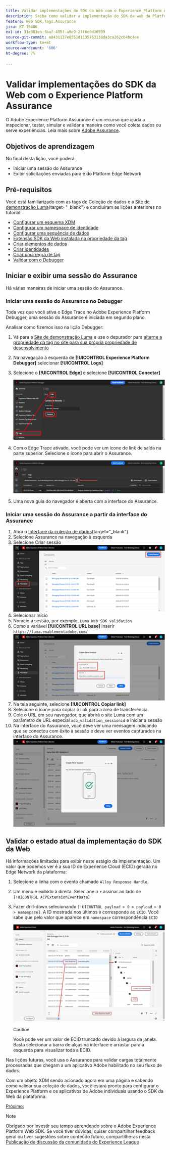 ```yaml
---
title: Validar implementações do SDK da Web com o Experience Platform Assurance
description: Saiba como validar a implementação do SDK da web da Platform com o Adobe Experience Platform Assurance. Esta lição é parte do tutorial Implementar a Adobe Experience Cloud com o SDK da web.
feature: Web SDK,Tags,Assurance
jira: KT-15406
exl-id: 31e381ea-fbaf-495f-a6e9-2ff6c0d36939
source-git-commit: a8431137e0551d1135763138da3ca262cb4bc4ee
workflow-type: tm+mt
source-wordcount: '606'
ht-degree: 7%

---
```


# Validar implementações do SDK da Web com o Experience Platform Assurance

O Adobe Experience Platform Assurance é um recurso que ajuda a inspecionar, testar, simular e validar a maneira como você coleta dados ou serve experiências. Leia mais sobre [Adobe Assurance](https://experienceleague.adobe.com/en/docs/experience-platform/assurance/home).


## Objetivos de aprendizagem

No final desta lição, você poderá:

* Iniciar uma sessão do Assurance
* Exibir solicitações enviadas para e do Platform Edge Network

## Pré-requisitos

Você está familiarizado com as tags de Coleção de dados e a [Site de demonstração Luma](https://luma.enablementadobe.com/content/luma/us/en.html){target="_blank"} e concluíram as lições anteriores no tutorial:

* [Configurar um esquema XDM](configure-schemas.md)
* [Configurar um namespace de identidade](configure-identities.md)
* [Configurar uma sequência de dados](configure-datastream.md)
* [Extensão SDK da Web instalada na propriedade da tag](install-web-sdk.md)
* [Criar elementos de dados](create-data-elements.md)
* [Criar identidades](create-identities.md)
* [Criar uma regra de tag](create-tag-rule.md)
* [Validar com o Debugger](validate-with-debugger.md)


## Iniciar e exibir uma sessão do Assurance

Há várias maneiras de iniciar uma sessão do Assurance.

### Iniciar uma sessão do Assurance no Debugger

Toda vez que você ativa o Edge Trace no Adobe Experience Platform Debugger, uma sessão do Assurance é iniciada em segundo plano.

Analisar como fizemos isso na lição Debugger:

1. Vá para a [Site de demonstração Luma](https://luma.enablementadobe.com/content/luma/us/en.html) e use o depurador para [alterne a propriedade da tag no site para sua própria propriedade de desenvolvimento](validate-with-debugger.md#use-the-experience-platform-debugger-to-map-to-your-tags-property)
1. Na navegação à esquerda de **[!UICONTROL Experience Platform Debugger]** selecionar **[!UICONTROL Logs]**
1. Selecione o **[!UICONTROL Edge]** e selecione **[!UICONTROL Conectar]**

   ![Connect Edge Trace](assets/analytics-debugger-edgeTrace.png)
1. Com o Edge Trace ativado, você pode ver um ícone de link de saída na parte superior. Selecione o ícone para abrir o Assurance.

   ![Iniciar sessão do Assurance](assets/validate-debugger-start-assurnance.png)

1. Uma nova guia do navegador é aberta com a interface do Assurance.

### Iniciar uma sessão do Assurance a partir da interface do Assurance

1. Abra o [Interface da coleção de dados](https://experience.adobe.com/#/data-collection/home){target="_blank"}
1. Selecione Assurance na navegação à esquerda
1. Selecione Criar sessão
   ![Criar uma sessão do Assurance](assets/assurance-create-session.png)
1. Selecionar Início
1. Nomeie a sessão, por exemplo, `Luma Web SDK validation`
1. Como a variável **[!UICONTROL URL base]** inserir `https://luma.enablementadobe.com/`
   ![Nomear a sessão de garantia](assets/assurance-name-session.png)
1. Na tela seguinte, selecione **[!UICONTROL Copiar link]**
1. Selecione o ícone para copiar o link para a área de transferência
1. Cole o URL em seu navegador, que abrirá o site Luma com um parâmetro de URL especial `adb_validation_sessionid` e iniciar a sessão
1. Na interface do Assurance, você deve ver uma mensagem indicando que se conectou com êxito à sessão e deve ver eventos capturados na interface do Assurance.
   ![A sessão de garantia conectou-se](assets/assurance-success.png)

## Validar o estado atual da implementação do SDK da Web

Há informações limitadas para exibir neste estágio da implementação. Um valor que podemos ver é a sua ID de Experience Cloud (ECID) gerada no Edge Network da plataforma:

1. Selecione a linha com o evento chamado `Alloy Response Handle`.
1. Um menu é exibido à direita. Selecione o `+` assinar ao lado de `[!UICONTROL ACPExtensionEventData]`
1. Fazer drill-down selecionando `[!UICONTROL payload > 0 > payload > 0 > namespace]`. A ID mostrada nos últimos `0` corresponde ao `ECID`. Você sabe que pelo valor que aparece em `namespace` correspondência `ECID`

   ![Garantia para validar a ECID](assets/validate-assurance-ecid.png)

   >[!CAUTION]
   >
   >Você pode ver um valor de ECID truncado devido à largura da janela. Basta selecionar a barra de alças na interface e arrastar para a esquerda para visualizar toda a ECID.

Nas lições futuras, você usa o Assurance para validar cargas totalmente processadas que chegam a um aplicativo Adobe habilitado no seu fluxo de dados.

Com um objeto XDM sendo acionado agora em uma página e sabendo como validar sua coleção de dados, você estará pronto para configurar o Experience Platform e os aplicativos de Adobe individuais usando o SDK da Web da plataforma.

[Próximo: ](setup-experience-platform.md)

>[!NOTE]
>
>Obrigado por investir seu tempo aprendendo sobre o Adobe Experience Platform Web SDK. Se você tiver dúvidas, quiser compartilhar feedback geral ou tiver sugestões sobre conteúdo futuro, compartilhe-as nesta [Publicação de discussão da comunidade do Experience League](https://experienceleaguecommunities.adobe.com/t5/adobe-experience-platform-data/tutorial-discussion-implement-adobe-experience-cloud-with-web/td-p/444996)
